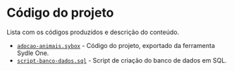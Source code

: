 # Código do projeto

Lista com os códigos produzidos e descrição do conteúdo.

* [`adocao-animais.sybox`](/src/adocao-animais.sybox) - Código do projeto, exportado da ferramenta Sydle One.
* [`script-banco-dados.sql`](/src/script-banco-dados.sql) - Script de criação do banco de dados em SQL.